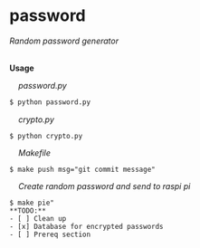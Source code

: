 # password
_Random password generator_

&nbsp;  
**Usage**

&nbsp;&nbsp;&nbsp;&nbsp;_password.py_
```bash
$ python password.py
```
&nbsp;&nbsp;&nbsp;&nbsp;_crypto.py_ 
```console
$ python crypto.py
```
&nbsp;&nbsp;&nbsp;&nbsp;_Makefile_ 
```console
$ make push msg="git commit message"
```
&nbsp;&nbsp;&nbsp;&nbsp;_Create random password and send to raspi pi_ 
```console
$ make pie"
**TODO:**
- [ ] Clean up
- [x] Database for encrypted passwords
- [ ] Prereq section
